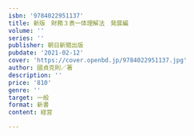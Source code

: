 ```yaml
---
isbn: '9784022951137'
title: 新版　財務３表一体理解法　発展編
volume: ''
series: ''
publisher: 朝日新聞出版
pubdate: '2021-02-12'
cover: 'https://cover.openbd.jp/9784022951137.jpg'
author: 國貞克則／著
description: ''
price: '810'
genre: ''
target: 一般
format: 新書
content: 経営

---
```

